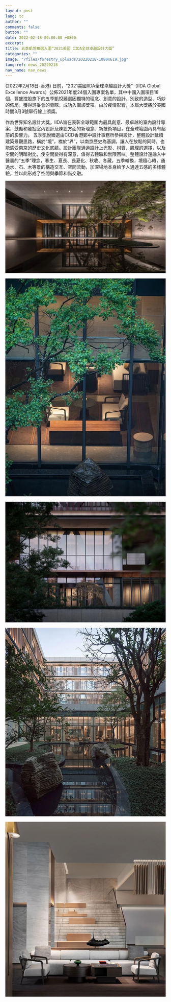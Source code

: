 ```yaml
---
layout: post
lang: tc
author: ""
comments: false
button: ""
date: 2022-02-18 00:00:00 +0800
excerpt:
title: 五季凱悅臻選入圍“2021美國 IIDA全球卓越設計大獎”
categories: ""
image: "/files/forestry_uploads/20220218-1080x619.jpg"
lang-ref: news_20220218
nav_name: nav_news
---
```


(2022年2月18日-香港) 日前，“2021美國IIDA全球卓越設計大獎”（IIDA Global Excellence Awards）公佈2021年度24個入圍專案名單，其中中國入圍項目18個，豐盛控股旗下的五季凱悅臻選因獨特的理念、創意的設計、別致的造型、巧妙的佈局，獲得評委會的青睞，成功入圍該獎項。由於疫情影響，本屆大獎將於美國時間3月3號舉行線上頒獎。

作為世界知名設計大獎，IIDA旨在表彰全球範圍內最具創意、最卓越的室內設計專案，鼓勵和發掘室內設計及陳設方面的新理念、新技術項目，在全球範圍內具有超前的影響力。
五季凱悅臻選由CCD香港鄭中設計事務所參與設計，整體設計延續建築景觀思路，構於“境”，襟於“界”，以南京歷史為基調，讓人在放鬆的同時，也能感受南京的歷史文化底蘊。設計團隊通過設計上光影、材質、肌理的選擇，以及空間的明暗對比，使空間變得有深意，值得去體驗和無限回味。整體設計還融入中醫裏的“五季”理念，春生、夏長、長夏化、秋收、冬藏，五季輪換，境隨心轉，通過水、石、木等景的構造交互、空間流動，加深場地本身給予人通達五感的多樣體驗，並以此形成了空間與季節和諧交融。

![](/files/forestry_uploads/20220218-1080x619.jpg)

![](/files/forestry_uploads/20220218-700x947.jpg)

![](/files/forestry_uploads/20220218-1080x810.jpg)

![](/files/forestry_uploads/20220218-700x820.jpg)

![](/files/forestry_uploads/20220218-1080x1174.jpg)